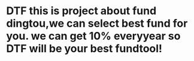 # DTF this is project about fund dingtou,we can select best fund for you. we can get 10% everyyear so DTF will be your best fundtool!
